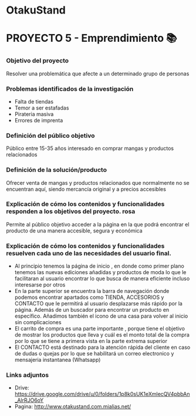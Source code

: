 # OtakuStand

# PROYECTO 5 - Emprendimiento 📚

### Objetivo del proyecto
Resolver una problemática que afecte a un determinado grupo de personas

### Problemas identificados de la investigación 
- Falta de tiendas 
- Temor a ser estafadas
- Pirateria masiva
- Errores de imprenta

### Definición del público objetivo
Público entre 15-35 años interesado en comprar mangas y productos relacionados

### Definición de la solución/producto
Ofrecer venta de mangas y productos relacionados que normalmente no se encuentran aquí, siendo mercancía original y a precios accesibles

### Explicación de cómo los contenidos y funcionalidades responden a los objetivos del proyecto.  rosa
Permite al público objetivo acceder a la página en la que podrá encontrar el producto de una manera accesible, segura y económica

### Explicación de cómo los contenidos y funcionalidades resuelven cada uno de las necesidades del usuario final.
- Al principio tenemos la página de inicio , en donde como primer plano tenemos las nuevas ediciones añadidas y productos de moda lo que le facilitaran al usuario encontrar lo que busca de manera eficiente incluso interesarse por otros
- En la parte superior se encuentra la barra de navegación donde podemos encontrar apartados como TIENDA, ACCESORIOS y CONTACTO que le permitirá al usuario desplazarse más rápido por la página. Además de un buscador para encontrar un producto en específico. Añadimos también el icono de una casa para volver al inicio sin complicaciones 
- El carrito de compra es una parte importante , porque tiene el objetivo de mostrar los productos que lleva y cuál es el monto total de la compra por lo que se tiene a primera vista en la parte extrema superior
- El CONTACTO está destinado para la atención rápida del cliente en caso de dudas o quejas por lo que se habilitará un correo electronico y mensajeria instantanea (Whatsapp)

### Links adjuntos
- Drive: https://drive.google.com/drive/u/0/folders/1p8k0sUK1eXmlecQV4pbbAn_AlrRJO6oY
- Pagina: http://www.otakustand.com.mialias.net/
